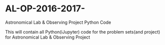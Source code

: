 # AL-OP-2016-2017-
Astronomical Lab &amp; Observing Project Python Code

This will contain all Python(iJupyter) code for the problem sets(and project) for Astronomical Lab &amp; Observing Project
